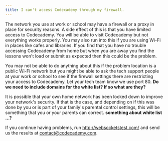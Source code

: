 ```yaml
---
title: I can't access Codecademy through my firewall.
---
```


The network you use at work or school may have a firewall or a proxy in place for security reasons. A side effect of this is that you have limited access to Codecademy. You will be able to visit Codecademy but not everything works properly. You may also run into this if you are using Wi-Fi in places like cafes and libraries. If you find that you have no trouble accessing Codecademy from home but when you are away you find the lessons won't load or submit as expected then this could be the problem.

You may not be able to do anything about this if the problem location is a public Wi-Fi network but you might be able to ask the tech support people at your work or school to see if the firewall settings there are restricting your access to Codecademy. Let your tech team know we use port 80. **Do we need to include domains for the white list? If so what are they?**

It is possible that your own home network has been locked down to improve your network's security. If that is the case, and depending on if this was done by you or is part of your family's parental control settings, this will be something that you or your parents can correct. **something about white list ...?**

If you continue having problems, run http://websocketstest.com/ and send us the results at <a href="mailto:contact@codecademy.com">contact@codecademy.com</a>.
